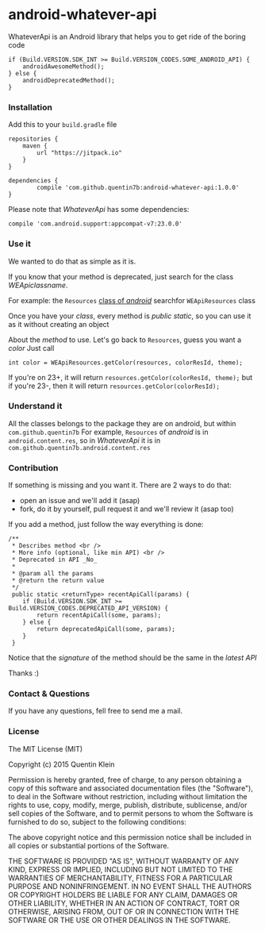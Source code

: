 android-whatever-api
========================

WhateverApi is an Android library that helps you to get ride of the boring code

    if (Build.VERSION.SDK_INT >= Build.VERSION_CODES.SOME_ANDROID_API) {
        androidAwesomeMethod();
    } else {
        androidDeprecatedMethod();
    }

### Installation

Add this to your `build.gradle` file

	repositories {
	    maven {
	        url "https://jitpack.io"
	    }
	}

	dependencies {
	        compile 'com.github.quentin7b:android-whatever-api:1.0.0'
	}

Please note that *WhateverApi* has some dependencies:

	compile 'com.android.support:appcompat-v7:23.0.0'

### Use it

We wanted to do that as simple as it is.

If you know that your method is deprecated, just search for the class _*WEApi*classname_.

For example: the `Resources` [class of *android*](http://developer.android.com/reference/android/content/res/Resources.html) searchfor `WEApiResources` class

Once you have your *class*, every method is *public static*, so you can use it as it without creating an object

About the *method* to use. Let's go back to `Resources`, guess you want a *color*
Just call

	int color = WEApiResources.getColor(resources, colorResId, theme);
	
If you're on 23+, it will return `resources.getColor(colorResId, theme);` but if you're 23-, then it will return `resources.getColor(colorResId);`
	

### Understand it

All the classes belongs to the package they are on android, but within `com.github.quentin7b`
For example, `Resources` of *android* is in `android.content.res`, so in *WhateverApi* it is in `com.github.quentin7b.android.content.res`

### Contribution

If something is missing and you want it. There are 2 ways to do that:
* open an issue and we'll add it (asap)
* fork, do it by yourself, pull request it and we'll review it (asap too)

If you add a method, just follow the way everything is done:

	/**
	 * Describes method <br />
	 * More info (optional, like min API) <br />
	 * Deprecated in API _No_
	 *
	 * @param all the params
	 * @return the return value
	 */
	 public static <returnType> recentApiCall(params) {
	 	if (Build.VERSION.SDK_INT >= Build.VERSION_CODES.DEPRECATED_API_VERSION) {
     		return recentApiCall(some, params);
     	} else {
        	return deprecatedApiCall(some, params);
     	}
	 }

Notice that the *signature* of the method should be the same in the *latest API*

Thanks :)

### Contact & Questions

If you have any questions, fell free to send me a mail.

### License

The MIT License (MIT)

Copyright (c) 2015 Quentin Klein

Permission is hereby granted, free of charge, to any person obtaining a copy of
this software and associated documentation files (the "Software"), to deal in
the Software without restriction, including without limitation the rights to
use, copy, modify, merge, publish, distribute, sublicense, and/or sell copies of
the Software, and to permit persons to whom the Software is furnished to do so,
subject to the following conditions:

The above copyright notice and this permission notice shall be included in all
copies or substantial portions of the Software.

THE SOFTWARE IS PROVIDED "AS IS", WITHOUT WARRANTY OF ANY KIND, EXPRESS OR
IMPLIED, INCLUDING BUT NOT LIMITED TO THE WARRANTIES OF MERCHANTABILITY, FITNESS
FOR A PARTICULAR PURPOSE AND NONINFRINGEMENT. IN NO EVENT SHALL THE AUTHORS OR
COPYRIGHT HOLDERS BE LIABLE FOR ANY CLAIM, DAMAGES OR OTHER LIABILITY, WHETHER
IN AN ACTION OF CONTRACT, TORT OR OTHERWISE, ARISING FROM, OUT OF OR IN
CONNECTION WITH THE SOFTWARE OR THE USE OR OTHER DEALINGS IN THE SOFTWARE.
